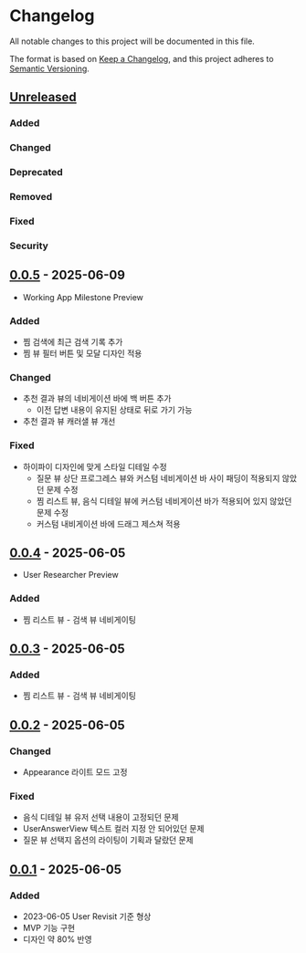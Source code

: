 # Changelog

All notable changes to this project will be documented in this file.

The format is based on [Keep a Changelog](https://keepachangelog.com/en/1.1.0/),
and this project adheres to [Semantic Versioning](https://semver.org/spec/v2.0.0.html).

## [Unreleased]

### Added

### Changed

### Deprecated
                                                  
### Removed

### Fixed

### Security

## [0.0.5] - 2025-06-09

- Working App Milestone Preview

### Added

- 찜 검색에 최근 검색 기록 추가
- 찜 뷰 필터 버튼 및 모달 디자인 적용

### Changed

- 추천 결과 뷰의 네비게이션 바에 백 버튼 추가
    - 이전 답변 내용이 유지된 상태로 뒤로 가기 가능
- 추천 결과 뷰 캐러샐 뷰 개선

### Fixed

- 하이파이 디자인에 맞게 스타일 디테일 수정
    - 질문 뷰 상단 프로그레스 뷰와 커스텀 네비게이션 바 사이 패딩이 적용되지 않았던 문제 수정
    - 찜 리스트 뷰, 음식 디테일 뷰에 커스텀 네비게이션 바가 적용되어 있지 않았던 문제 수정
    - 커스텀 내비게이션 바에 드래그 제스쳐 적용

## [0.0.4] - 2025-06-05

- User Researcher Preview

### Added

- 찜 리스트 뷰 - 검색 뷰 네비게이팅

## [0.0.3] - 2025-06-05

### Added

- 찜 리스트 뷰 - 검색 뷰 네비게이팅

## [0.0.2] - 2025-06-05

### Changed

- Appearance 라이트 모드 고정

### Fixed

- 음식 디테일 뷰 유저 선택 내용이 고정되던 문제
- UserAnswerView 텍스트 컬러 지정 안 되어있던 문제
- 질문 뷰 선택지 옵션의 라이팅이 기획과 달랐던 문제

## [0.0.1] - 2025-06-05

### Added

- 2023-06-05 User Revisit 기준 형상
- MVP 기능 구현
- 디자인 약 80% 반영

[unreleased]: hhttps://github.com/DeveloperAcademy-POSTECH/2025-C3-A5-ChickCream/compare/v0.0.5...HEAD
[0.0.5]: hhttps://github.com/DeveloperAcademy-POSTECH/2025-C3-A5-ChickCream/releases/tag/v0.0.5
[0.0.4]: hhttps://github.com/DeveloperAcademy-POSTECH/2025-C3-A5-ChickCream/releases/tag/v0.0.4
[0.0.3]: hhttps://github.com/DeveloperAcademy-POSTECH/2025-C3-A5-ChickCream/releases/tag/v0.0.3
[0.0.2]: hhttps://github.com/DeveloperAcademy-POSTECH/2025-C3-A5-ChickCream/releases/tag/v0.0.2
[0.0.1]: hhttps://github.com/DeveloperAcademy-POSTECH/2025-C3-A5-ChickCream/releases/tag/v0.0.1
